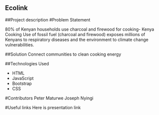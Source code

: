 ## Ecolink

##Project description
#Problem Statement

80% of Kenyan households use charcoal and firewood for cooking- Kenya Cooking
Use of fossil fuel (charcoal and firewood) exposes millions of Kenyans to respiratory diseases and the environment to climate change vulnerabilities.

##Solution
Connect communities to clean cooking energy

##Technologies Used
* HTML
* JavaScript
* Bootstrap
* CSS

#Contributors
Peter Maturwe
Joseph Nyingi

#Useful links
Here is presentation link
